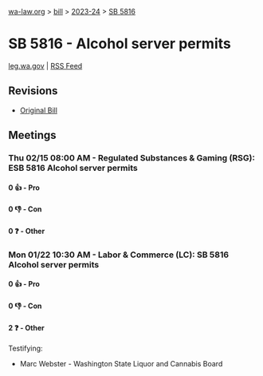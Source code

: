 [wa-law.org](/) > [bill](/bill/) > [2023-24](/bill/2023-24/) > [SB 5816](/bill/2023-24/sb/5816/)

# SB 5816 - Alcohol server permits
[leg.wa.gov](https://app.leg.wa.gov/billsummary?BillNumber=5816&Year=2023&Initiative=false) | [RSS Feed](./rss.xml)

## Revisions
* [Original Bill](1/)

## Meetings
### Thu 02/15 08:00 AM - Regulated Substances & Gaming (RSG): ESB 5816 Alcohol server permits
#### 0 👍 - Pro

#### 0 👎 - Con

#### 0 ❓ - Other

### Mon 01/22 10:30 AM - Labor & Commerce (LC): SB 5816 Alcohol server permits
#### 0 👍 - Pro

#### 0 👎 - Con

#### 2 ❓ - Other
Testifying:
* Marc Webster - Washington State Liquor and Cannabis Board
